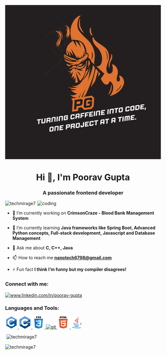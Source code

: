  <img align="centre" alt="coding" height ="500" width="600" src="h1.png">
<h1 align="center">Hi 👋, I'm Poorav Gupta</h1>
<h3 align="center">A passionate frontend developer</h3>
<img align="right" alt="coding" width="400" src="https://cdn.dribbble.com/users/1019864/screenshots/3079099/media/9e5055da2ee6c899aab9403ceb7d0dc3.gif">

<p align="left"> <img src="https://komarev.com/ghpvc/?username=techmirage7&label=Profile%20views&color=0e75b6&style=flat" alt="techmirage7" /> </p>



- 🔭 I’m currently working on **CrimsonCraze - Blood Bank Management System**

- 🌱 I’m currently learning **Java frameworks like Spring Boot, Advanced Python concepts, Full-stack development, Javascript and Database Management**

- 💬 Ask me about **C, C++, Java**

- 📫 How to reach me **nanotech6798@gmail.com**

- ⚡ Fun fact **I think I’m funny but my compiler disagrees!**

<h3 align="left">Connect with me:</h3>
<p align="left">
<a href="https://linkedin.com/in/www.linkedin.com/in/poorav-gupta" target="blank"><img align="center" src="https://raw.githubusercontent.com/rahuldkjain/github-profile-readme-generator/master/src/images/icons/Social/linked-in-alt.svg" alt="www.linkedin.com/in/poorav-gupta" height="30" width="40" /></a>
</p>

<h3 align="left">Languages and Tools:</h3>
<p align="left"> <a href="https://www.cprogramming.com/" target="_blank" rel="noreferrer"> <img src="https://raw.githubusercontent.com/devicons/devicon/master/icons/c/c-original.svg" alt="c" width="40" height="40"/> </a> <a href="https://www.w3schools.com/cpp/" target="_blank" rel="noreferrer"> <img src="https://raw.githubusercontent.com/devicons/devicon/master/icons/cplusplus/cplusplus-original.svg" alt="cplusplus" width="40" height="40"/> </a> <a href="https://www.w3schools.com/css/" target="_blank" rel="noreferrer"> <img src="https://raw.githubusercontent.com/devicons/devicon/master/icons/css3/css3-original-wordmark.svg" alt="css3" width="40" height="40"/> </a> <a href="https://git-scm.com/" target="_blank" rel="noreferrer"> <img src="https://www.vectorlogo.zone/logos/git-scm/git-scm-icon.svg" alt="git" width="40" height="40"/> </a> <a href="https://www.w3.org/html/" target="_blank" rel="noreferrer"> <img src="https://raw.githubusercontent.com/devicons/devicon/master/icons/html5/html5-original-wordmark.svg" alt="html5" width="40" height="40"/> </a> <a href="https://www.java.com" target="_blank" rel="noreferrer"> <img src="https://raw.githubusercontent.com/devicons/devicon/master/icons/java/java-original.svg" alt="java" width="40" height="40"/> </a> </p>

<p>&nbsp;<img align="center" src="https://github-readme-stats.vercel.app/api?username=techmirage7&show_icons=true&locale=en" alt="techmirage7" /></p>

<p><img align="center" src="https://github-readme-streak-stats.herokuapp.com/?user=techmirage7&" alt="techmirage7" /></p>
